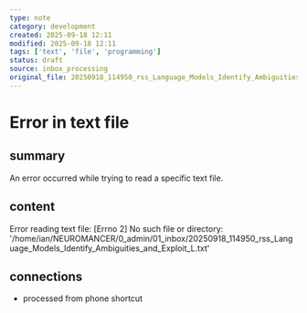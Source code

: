 ```yaml
---
type: note
category: development
created: 2025-09-18 12:11
modified: 2025-09-18 12:11
tags: ['text', 'file', 'programming']
status: draft
source: inbox_processing
original_file: 20250918_114950_rss_Language_Models_Identify_Ambiguities_and_Exploit_L.txt
---
```


# Error in text file

## summary
An error occurred while trying to read a specific text file.

## content
Error reading text file: [Errno 2] No such file or directory: '/home/ian/NEUROMANCER/0_admin/01_inbox/20250918_114950_rss_Language_Models_Identify_Ambiguities_and_Exploit_L.txt'

## connections
- processed from phone shortcut
